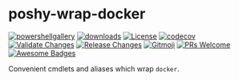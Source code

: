 # poshy-wrap-docker

[![powershellgallery](https://img.shields.io/powershellgallery/v/poshy-wrap-docker.svg)](https://www.powershellgallery.com/packages/poshy-wrap-docker)
[![downloads](https://img.shields.io/powershellgallery/dt/poshy-wrap-docker.svg)](https://www.powershellgallery.com/packages/poshy-wrap-docker)
[![License](https://img.shields.io/github/license/pwshrc/poshy-wrap-docker)](./LICENSE.txt)
[![codecov](https://codecov.io/gh/pwshrc/poshy-wrap-docker/branch/main/graph/badge.svg)](https://codecov.io/gh/pwshrc/poshy-wrap-docker)
[![Validate Changes](https://github.com/pwshrc/poshy-wrap-docker/actions/workflows/validate.yml/badge.svg)](https://github.com/pwshrc/poshy-wrap-docker/actions/workflows/validate.yml)
[![Release Changes](https://github.com/pwshrc/poshy-wrap-docker/actions/workflows/release.yml/badge.svg)](https://github.com/pwshrc/poshy-wrap-docker/actions/workflows/release.yml)
[![Gitmoji](https://img.shields.io/badge/gitmoji-%20😜%20😍-FFDD67.svg?style=flat-square)](https://gitmoji.carloscuesta.me/)
[![PRs Welcome](https://img.shields.io/badge/PRs-welcome-brightgreen.svg?style=flat-square)](http://makeapullrequest.com)
[![Awesome Badges](https://img.shields.io/badge/badges-awesome-green.svg)](https://github.com/Naereen/badges)

Convenient cmdlets and aliases which wrap `docker`.